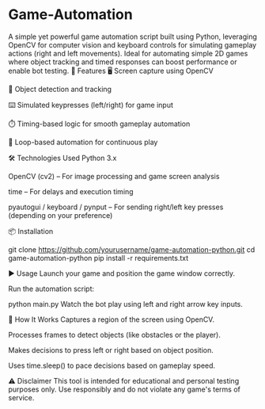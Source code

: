 # Game-Automation
A simple yet powerful game automation script built using Python, leveraging OpenCV for computer vision and keyboard controls for simulating gameplay actions (right and left movements). Ideal for automating simple 2D games where object tracking and timed responses can boost performance or enable bot testing.
🚀 Features
🖥️ Screen capture using OpenCV

🎯 Object detection and tracking

⌨️ Simulated keypresses (left/right) for game input

⏱️ Timing-based logic for smooth gameplay automation

🔄 Loop-based automation for continuous play

🛠️ Technologies Used
Python 3.x

OpenCV (cv2) – For image processing and game screen analysis

time – For delays and execution timing

pyautogui / keyboard / pynput – For sending right/left key presses (depending on your preference)

📦 Installation

git clone https://github.com/yourusername/game-automation-python.git
cd game-automation-python
pip install -r requirements.txt

▶️ Usage
Launch your game and position the game window correctly.

Run the automation script:

python main.py
Watch the bot play using left and right arrow key inputs.

🧠 How It Works
Captures a region of the screen using OpenCV.

Processes frames to detect objects (like obstacles or the player).

Makes decisions to press left or right based on object position.

Uses time.sleep() to pace decisions based on gameplay speed.


⚠️ Disclaimer
This tool is intended for educational and personal testing purposes only. Use responsibly and do not violate any game's terms of service.

